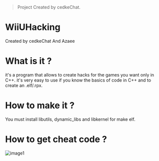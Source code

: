 > Project Created by cedkeChat.

# WiiUHacking
Created by cedkeChat And Azaee

# What is it ?
it's a program that allows to create hacks for the games you want only in C++.
it's very easy to use if you know the basics of code in C++ and to create an .elf/.rpx.

# How to make it ?
You must install libutils, dynamic_libs and libkernel for make elf.

# How to get cheat code ?
![image1](https://i.imgur.com/OkdiZVG.png)
